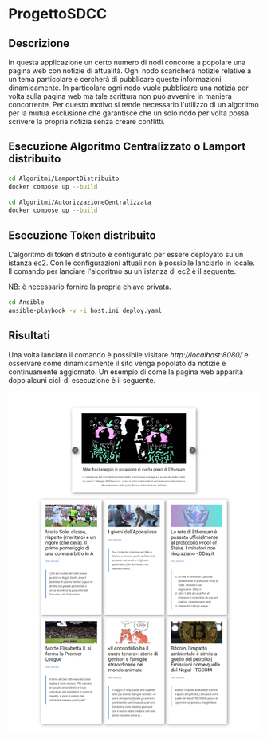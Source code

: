 # ProgettoSDCC

## Descrizione

In questa applicazione un certo numero di nodi concorre a popolare una pagina web con notizie di attualità. Ogni nodo scaricherà notizie relative a un tema particolare
e cercherà di pubblicare queste informazioni dinamicamente. In particolare ogni nodo vuole pubblicare una notizia per volta sulla pagina web ma tale scrittura non può avvenire in maniera concorrente. 
Per questo motivo si rende necessario l'utilizzo di un algoritmo per la mutua esclusione che garantisce che un solo nodo per volta possa scrivere la propria notizia senza creare conflitti.


## Esecuzione Algoritmo Centralizzato o Lamport distribuito

```bash
cd Algoritmi/LamportDistribuito
docker compose up --build
```

```bash
cd Algoritmi/AutorizzazioneCentralizzata
docker compose up --build
```

## Esecuzione Token distribuito
L'algoritmo di token distributo è configurato per essere deployato su un istanza ec2. Con le configurazioni attuali non è possibile lanciarlo in locale. Il comando per lanciare l'algoritmo su un'istanza di ec2 è il seguente.

NB: è necessario fornire la propria chiave privata.

```bash
cd Ansible
ansible-playbook -v -i host.ini deploy.yaml
```


## Risultati

Una volta lanciato il comando è possibile visitare _http://localhost:8080/_ e osservare come dinamicamente il sito venga popolato da notizie e continuamente aggiornato.
Un esempio di come la pagina web apparità dopo alcuni cicli di esecuzione è il seguente.

![](https://github.com/lucaFiscariello/ProgettoSDCC/blob/d50dfb2d1db19d22de57083bbabfbcc742b5fd7e/Token%20distribuito/WebServer/webSite/template.png)

